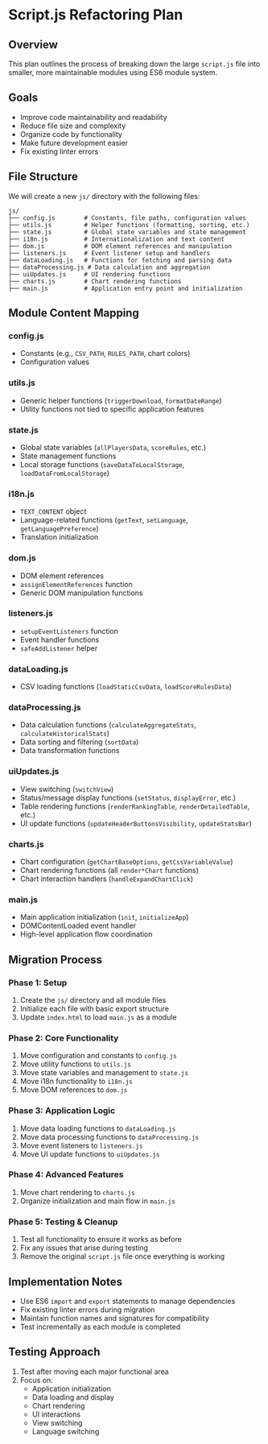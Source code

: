 # Script.js Refactoring Plan

## Overview
This plan outlines the process of breaking down the large `script.js` file into smaller, more maintainable modules using ES6 module system.

## Goals
- Improve code maintainability and readability
- Reduce file size and complexity
- Organize code by functionality
- Make future development easier
- Fix existing linter errors

## File Structure
We will create a new `js/` directory with the following files:

```
js/
├── config.js        # Constants, file paths, configuration values
├── utils.js         # Helper functions (formatting, sorting, etc.)
├── state.js         # Global state variables and state management
├── i18n.js          # Internationalization and text content
├── dom.js           # DOM element references and manipulation
├── listeners.js     # Event listener setup and handlers
├── dataLoading.js   # Functions for fetching and parsing data
├── dataProcessing.js # Data calculation and aggregation
├── uiUpdates.js     # UI rendering functions
├── charts.js        # Chart rendering functions
├── main.js          # Application entry point and initialization
```

## Module Content Mapping

### config.js
- Constants (e.g., `CSV_PATH`, `RULES_PATH`, chart colors)
- Configuration values

### utils.js
- Generic helper functions (`triggerDownload`, `formatDateRange`)
- Utility functions not tied to specific application features

### state.js
- Global state variables (`allPlayersData`, `scoreRules`, etc.)
- State management functions
- Local storage functions (`saveDataToLocalStorage`, `loadDataFromLocalStorage`)

### i18n.js
- `TEXT_CONTENT` object
- Language-related functions (`getText`, `setLanguage`, `getLanguagePreference`)
- Translation initialization

### dom.js
- DOM element references
- `assignElementReferences` function
- Generic DOM manipulation functions

### listeners.js
- `setupEventListeners` function
- Event handler functions
- `safeAddListener` helper

### dataLoading.js
- CSV loading functions (`loadStaticCsvData`, `loadScoreRulesData`)

### dataProcessing.js
- Data calculation functions (`calculateAggregateStats`, `calculateHistoricalStats`)
- Data sorting and filtering (`sortData`)
- Data transformation functions

### uiUpdates.js
- View switching (`switchView`)
- Status/message display functions (`setStatus`, `displayError`, etc.)
- Table rendering functions (`renderRankingTable`, `renderDetailedTable`, etc.)
- UI update functions (`updateHeaderButtonsVisibility`, `updateStatsBar`)

### charts.js
- Chart configuration (`getChartBaseOptions`, `getCssVariableValue`)
- Chart rendering functions (all `render*Chart` functions)
- Chart interaction handlers (`handleExpandChartClick`)

### main.js
- Main application initialization (`init`, `initializeApp`)
- DOMContentLoaded event handler
- High-level application flow coordination

## Migration Process

### Phase 1: Setup
1. Create the `js/` directory and all module files
2. Initialize each file with basic export structure
3. Update `index.html` to load `main.js` as a module

### Phase 2: Core Functionality
1. Move configuration and constants to `config.js`
2. Move utility functions to `utils.js`
3. Move state variables and management to `state.js`
4. Move i18n functionality to `i18n.js`
5. Move DOM references to `dom.js`

### Phase 3: Application Logic
1. Move data loading functions to `dataLoading.js`
2. Move data processing functions to `dataProcessing.js`
3. Move event listeners to `listeners.js`
4. Move UI update functions to `uiUpdates.js`

### Phase 4: Advanced Features
1. Move chart rendering to `charts.js`
3. Organize initialization and main flow in `main.js`

### Phase 5: Testing & Cleanup
1. Test all functionality to ensure it works as before
2. Fix any issues that arise during testing
3. Remove the original `script.js` file once everything is working

## Implementation Notes
- Use ES6 `import` and `export` statements to manage dependencies
- Fix existing linter errors during migration
- Maintain function names and signatures for compatibility
- Test incrementally as each module is completed

## Testing Approach
1. Test after moving each major functional area
2. Focus on:
   - Application initialization
   - Data loading and display
   - Chart rendering
   - UI interactions
   - View switching
   - Language switching
